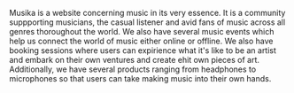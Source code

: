 Musika is a website concerning music in its very essence. 
It is a community suppporting musicians, the casual listener and avid fans of music across all genres thoroughout the world.
We also have several music events which help us connect the world of music either online or offline.
We also have booking sessions where users can expirience what it's like to be an artist and embark on their own ventures and create ehit own pieces of art.
Additionally, we have several products ranging from headphones to microphones so that users can take making music into their own hands.
